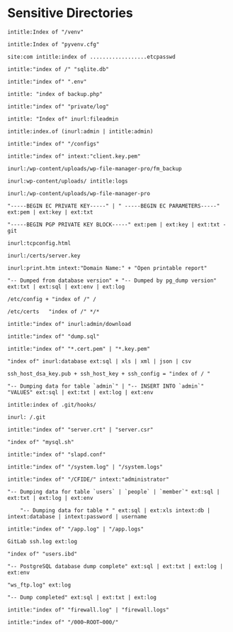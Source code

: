 # Sensitive Directories

```
intitle:Index of "/venv"
```

```
intitle:Index of "pyvenv.cfg"
```

```
site:com intitle:index of ..................etcpasswd
```

```
intitle:"index of /" "sqlite.db"
```

```
intitle:"index of" ".env"
```

```
intitle: "index of backup.php"
```

```
intitle:"index of" "private/log"
```

```
intitle: "Index of" inurl:fileadmin
```

```
intitle:index.of (inurl:admin | intitle:admin)
```

```
intitle:"index of" "/configs"
```

```
intitle:"index of" intext:"client.key.pem"
```

```
inurl:/wp-content/uploads/wp-file-manager-pro/fm_backup
```

```
inurl:wp-content/uploads/ intitle:logs
```

```
inurl:/wp-content/uploads/wp-file-manager-pro
```

```
"-----BEGIN EC PRIVATE KEY-----" | " -----BEGIN EC PARAMETERS-----" ext:pem | ext:key | ext:txt
```

```
"-----BEGIN PGP PRIVATE KEY BLOCK-----" ext:pem | ext:key | ext:txt -git
```

```
inurl:tcpconfig.html
```

```
inurl:/certs/server.key
```

```
inurl:print.htm intext:"Domain Name:" + "Open printable report"
```

```
"-- Dumped from database version" + "-- Dumped by pg_dump version" ext:txt | ext:sql | ext:env | ext:log	
```

```
/etc/config + "index of /" /
```

```
/etc/certs   "index of /" */*
```

```
intitle:"index of" inurl:admin/download
```

```
intitle:"index of" "dump.sql"
```

```
intitle:"index of" "*.cert.pem" | "*.key.pem"
```

```
"index of" inurl:database ext:sql | xls | xml | json | csv
```

```
ssh_host_dsa_key.pub + ssh_host_key + ssh_config = "index of / "
```

```
"-- Dumping data for table `admin`" | "-- INSERT INTO `admin`" "VALUES" ext:sql | ext:txt | ext:log | ext:env
```

```
intitle:index of .git/hooks/
```

```
inurl: /.git
```

```
intitle:"index of" "server.crt" | "server.csr"
```

```
"index of" "mysql.sh"
```

```
intitle:"index of" "slapd.conf"
```

```
intitle:"index of" "/system.log" | "/system.logs"
```

```
intitle:"index of" "/CFIDE/" intext:"administrator"
```

```
"-- Dumping data for table `users` | `people` | `member`" ext:sql | ext:txt | ext:log | ext:env
```

```
	"-- Dumping data for table * " ext:sql | ext:xls intext:db | intext:database | intext:password | username	
```

```
intitle:"index of" "/app.log" | "/app.logs"
```

```
GitLab ssh.log ext:log
```

```
"index of" "users.ibd"
```

```
"-- PostgreSQL database dump complete" ext:sql | ext:txt | ext:log | ext:env
```

```
"ws_ftp.log" ext:log
```

```
"-- Dump completed" ext:sql | ext:txt | ext:log
```

```
intitle:"index of" "firewall.log" | "firewall.logs"
```

```
intitle:"index of" "/000~ROOT~000/"
```
